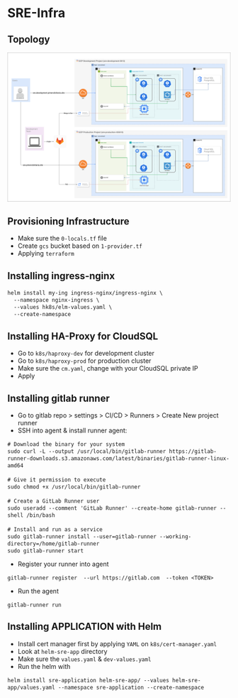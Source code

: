 # SRE-Infra

## Topology
![Alt text here](sre.svg)

## Provisioning Infrastructure
- Make sure the `0-locals.tf` file
- Create `gcs` bucket based on `1-provider.tf`
- Applying `terraform`

## Installing ingress-nginx
```
helm install my-ing ingress-nginx/ingress-nginx \
  --namespace nginx-ingress \
  --values hk8s/elm-values.yaml \
  --create-namespace
```

## Installing HA-Proxy for CloudSQL
- Go to `k8s/haproxy-dev` for development cluster
- Go to `k8s/haproxy-prod` for production cluster
- Make sure the `cm.yaml`, change with your CloudSQL private IP
- Apply

## Installing gitlab runner
- Go to gitlab repo > settings > CI/CD > Runners > Create New project runner
- SSH into agent & install runner agent:
```
# Download the binary for your system
sudo curl -L --output /usr/local/bin/gitlab-runner https://gitlab-runner-downloads.s3.amazonaws.com/latest/binaries/gitlab-runner-linux-amd64

# Give it permission to execute
sudo chmod +x /usr/local/bin/gitlab-runner

# Create a GitLab Runner user
sudo useradd --comment 'GitLab Runner' --create-home gitlab-runner --shell /bin/bash

# Install and run as a service
sudo gitlab-runner install --user=gitlab-runner --working-directory=/home/gitlab-runner
sudo gitlab-runner start
```
- Register your runner into agent
```
gitlab-runner register  --url https://gitlab.com  --token <TOKEN>
```
- Run the agent
```
gitlab-runner run
```

## Installing APPLICATION with Helm
- Install cert manager first by applying `YAML` on `k8s/cert-manager.yaml`
- Look at `helm-sre-app` directory
- Make sure the `values.yaml` & `dev-values.yaml`
- Run the helm with
```
helm install sre-application helm-sre-app/ --values helm-sre-app/values.yaml --namespace sre-application --create-namespace
```